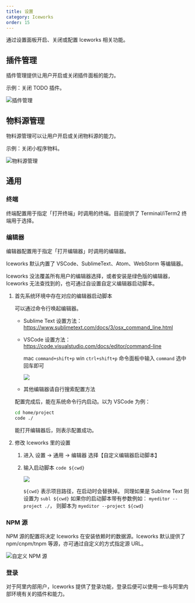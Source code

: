 ```yaml
---
title: 设置
category: Iceworks
order: 15
---
```


通过设置面板开启、关闭或配置 Iceworks 相关功能。

## 插件管理

插件管理提供让用户开启或关闭插件面板的能力。

示例：关闭 TODO 插件。

![插件管理](https://img.alicdn.com/tfs/TB1hTqUM3DqK1RjSZSyXXaxEVXa-870-579.gif)

## 物料源管理

物料源管理可以让用户开启或关闭物料源的能力。

示例：关闭小程序物料。

![物料源管理](https://img.alicdn.com/tfs/TB1hKi6M7voK1RjSZFNXXcxMVXa-870-579.gif)

## 通用

### 终端

终端配置用于指定「打开终端」时调用的终端。目前提供了 Terminal/iTerm2 终端用于选择。

### 编辑器

编辑器配置用于指定「打开编辑器」时调用的编辑器。

Iceworks 默认内置了 VSCode、SublimeText、Atom、WebStorm 等编辑器。

Iceworks 没法覆盖所有用户的编辑器选择，或者安装是绿色版的编辑器，Iceworks 无法查找到的，也可通过自设置自定义编辑器启动脚本。

1. 首先系统环境中存在对应的编辑器启动脚本

    可以通过命令行唤起编辑器。

    - Sublime Text 设置方法：https://www.sublimetext.com/docs/3/osx_command_line.html
    - VSCode 设置方法： https://code.visualstudio.com/docs/editor/command-line

        mac `command+shift+p` win `ctrl+shift+p` 命令面板中输入 `command` 选中回车即可

        ![](https://img.alicdn.com/tfs/TB1FOXsb3HqK1RjSZFgXXa7JXXa-608-354.png)
     - 其他编辑器请自行搜索配置方法

    配置完成后，能在系统命令行内启动。以为 VSCode 为例：

    ```bash
    cd home/project
    code ./
    ```

    能打开编辑器后，则表示配置成功。

2. 修改 Iceworks 里的设置

    1. 进入 设置 -> 通用 -> 编辑器 选择【自定义编辑器启动脚本】
    2. 输入启动脚本 `code ${cwd}`

        ![](https://img.alicdn.com/tfs/TB13f8Xv_mWBKNjSZFBXXXxUFXa-627-271.png)

        `${cwd}` 表示项目路径，在启动时会替换掉。
        同理如果是 Sublime Text 则设置为  `subl ${cwd}`
        如果你的启动脚本带有参数例如： `myeditor --project ./`， 则脚本为 `myeditor --project ${cwd}`

### NPM 源

NPM 源的配置将决定 Iceworks 在安装依赖时的数据源。Iceworks 默认提供了 npm/cnpm/tnpm 等源，亦可通过自定义的方式指定源 URL。

![自定义 NPM 源](https://img.alicdn.com/tfs/TB1UJe4M5rpK1RjSZFhXXXSdXXa-1740-1200.jpg)

### 登录

对于阿里内部用户，Iceworks 提供了登录功能，登录后便可以使用一些与阿里内部环境有关的插件和能力。
